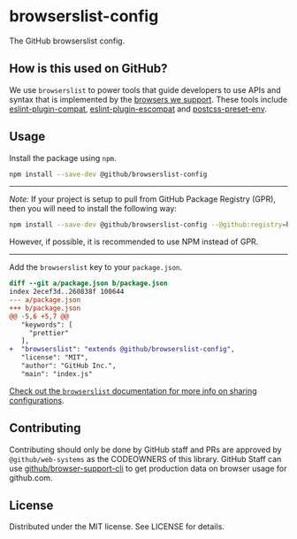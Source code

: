# browserslist-config

The GitHub browserslist config.

## How is this used on GitHub?

We use `browserslist` to power tools that guide developers to use APIs and syntax that is implemented by the [browsers we support](https://github.com/github/browser-support). These tools include [eslint-plugin-compat](https://github.com/amilajack/eslint-plugin-compat), [eslint-plugin-escompat](https://github.com/keithamus/eslint-plugin-escompat) and [postcss-preset-env](https://github.com/csstools/postcss-plugins/tree/main/plugin-packs/postcss-preset-env).

## Usage

Install the package using `npm`.

```sh
npm install --save-dev @github/browserslist-config
```

---

_Note:_ If your project is setup to pull from GitHub Package Registry (GPR), then you will need to install the following way:

```sh
npm install --save-dev @github/browserslist-config --@github:registry=https://registry.npmjs.org
```

However, if possible, it is recommended to use NPM instead of GPR.

---

Add the `browserslist` key to your `package.json`.

```diff
diff --git a/package.json b/package.json
index 2ecef3d..260838f 100644
--- a/package.json
+++ b/package.json
@@ -5,6 +5,7 @@
   "keywords": [
     "prettier"
   ],
+  "browserslist": "extends @github/browserslist-config",
   "license": "MIT",
   "author": "GitHub Inc.",
   "main": "index.js"
 ```
 
[Check out the `browserslist` documentation for more info on sharing configurations](https://github.com/browserslist/browserslist#shareable-configs).

## Contributing

Contributing should only be done by GitHub staff and PRs are approved by `@github/web-systems` as the CODEOWNERS of this library. GitHub Staff can use [github/browser-support-cli](https://github.com/github/browser-support-cli) to get production data on browser usage for github.com.

## License

Distributed under the MIT license. See LICENSE for details.
